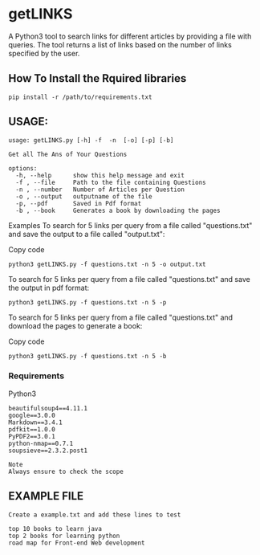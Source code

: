 # getLINKS
A Python3 tool to search links for different articles by providing a file with queries. The tool returns a list of links based on the number of links specified by the user.

## How To Install the Rquired libraries 

```
pip install -r /path/to/requirements.txt
```

## USAGE:
```
usage: getLINKS.py [-h] -f  -n  [-o] [-p] [-b]

Get all The Ans of Your Questions

options:
  -h, --help      show this help message and exit
  -f , --file     Path to the file containing Questions
  -n , --number   Number of Articles per Question
  -o , --output   outputname of the file
  -p, --pdf       Saved in Pdf format
  -b , --book     Generates a book by downloading the pages
```
Examples
To search for 5 links per query from a file called "questions.txt" and save the output to a file called "output.txt":

Copy code
```
python3 getLINKS.py -f questions.txt -n 5 -o output.txt
```
To search for 5 links per query from a file called "questions.txt" and save the output in pdf format:

```
python3 getLINKS.py -f questions.txt -n 5 -p
```

To search for 5 links per query from a file called "questions.txt" and download the pages to generate a book:

Copy code
```
python3 getLINKS.py -f questions.txt -n 5 -b
```

### Requirements
Python3

```
beautifulsoup4==4.11.1
google==3.0.0
Markdown==3.4.1
pdfkit==1.0.0
PyPDF2==3.0.1
python-nmap==0.7.1
soupsieve==2.3.2.post1
```



```
Note
Always ensure to check the scope
```

## EXAMPLE FILE


```
Create a example.txt and add these lines to test 

top 10 books to learn java
top 2 books for learning python
road map for Front-end Web development
```


